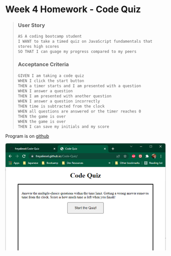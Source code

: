 
# Week 4 Homework - Code Quiz

> ### User Story
> ```
> AS A coding bootcamp student
> I WANT to take a timed quiz on JavaScript fundamentals that stores high scores
> SO THAT I can guage my progress compared to my peers
> ```
>
> ### Acceptance Criteria
>```
> GIVEN I am taking a code quiz
> WHEN I click the start button
> THEN a timer starts and I am presented with a question
> WHEN I answer a question
> THEN I am presented with another question
> WHEN I answer a question incorrectly
> THEN time is subtracted from the clock
> WHEN all questions are answered or the timer reaches 0
> THEN the game is over
> WHEN the game is over
> THEN I can save my initials and my score
>```


Program is on [github](https://github.com/freyaliesel/Code-Quiz)

![Page deployed to github pages](./assets/images/live-page.png)